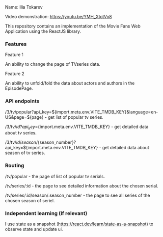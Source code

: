 Name: Ilia Tokarev </b>

Video demonstration:  https://youtu.be/YMH_XtotVx8 </b>

This repository contains an implementation of the Movie Fans Web Application using the ReactJS library. </b>

### Features </b>

Feature 1 </b>

An ability to change the page of TVseries data. </b>

Feature 2 </b>

An ability to unfold/fold the data about actors and authors in the EpisodePage. </b>

### API endpoints </b>

/3/tv/popular?api_key=${import.meta.env.VITE_TMDB_KEY}&language=en-US&page=${page} - get list of popular tv series. </b>

/3/tv/${id}?api_key=${import.meta.env.VITE_TMDB_KEY} - get detailed data about tv series. </b>

/3/tv/${id}/season/${season_number}?api_key=${import.meta.env.VITE_TMDB_KEY} - get detailed data about season of tv series. </b>

### Routing </b>

/tv/popular - the page of list of popular tv serials. </b>

/tv/series/:id - the page to see detailed information about the chosen serial. </b>

/tv/series/:id/season/:season_number - the page to see all series of the chosen season of seriel. </b>

### Independent learning (If relevant) </b>

I use state as a snapshot (https://react.dev/learn/state-as-a-snapshot) to observe state and update ui. </b>
